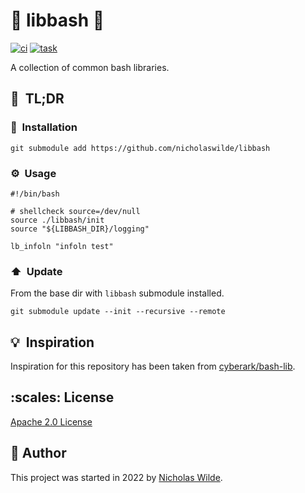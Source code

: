<!-- markdownlint-disable-next-line no-trailing-punctuation -->
# :rocket: libbash :robot:

[![ci](https://img.shields.io/github/workflow/status/nicholaswilde/libbash/ci?label=ci&style=for-the-badge)](https://github.com/nicholaswilde/libbash/actions/workflows/ci.yaml)
[![task](https://img.shields.io/badge/task-enabled-brightgreen?logo=task&logoColor=white&style=for-the-badge)](https://taskfile.dev/)

A collection of common bash libraries.

## :rocket:&nbsp; TL;DR

### :floppy_disk:&nbsp; Installation

```shell title="From the script directory"
git submodule add https://github.com/nicholaswilde/libbash 
```

### :gear:&nbsp; Usage

```shell title="myscript.sh"
#!/bin/bash

# shellcheck source=/dev/null
source ./libbash/init
source "${LIBBASH_DIR}/logging"

lb_infoln "infoln test"
```

### :arrow_up:&nbsp; Update

From the base dir with `libbash` submodule installed.

```shell
git submodule update --init --recursive --remote
```

## :bulb:&nbsp; Inspiration

Inspiration for this repository has been taken from [cyberark/bash-lib][2].

## :scales:&nbsp;​License

​[Apache 2.0 License](../LICENSE)

## :pencil:&nbsp;​Author

​This project was started in 2022 by [Nicholas Wilde][1].

[1]: <https://github.com/nicholaswilde/>
[2]: <https://github.com/cyberark/bash-lib>
